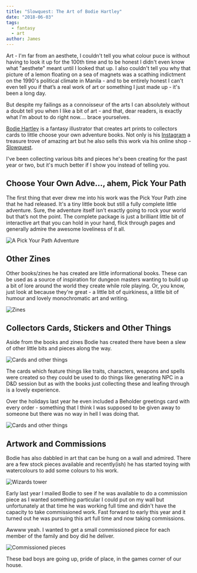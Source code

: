 ```yaml
---
title: "Slowquest: The Art of Bodie Hartley"
date: "2018-06-03"
tags:
  - fantasy
  - art
author: James
---
```


Art - I'm far from an aesthete, I couldn't tell you what colour puce is without having to look it up for the 100th time and  to be honest I didn't even know what "aesthete" meant until I looked that up. I also couldn't tell you why that picture of a lemon floating on a sea of magnets was a scathing indictment on the 1990's political climate in Manila - and to be entirely honest I can't even tell you if that’s a real work of art or something I just made up - it's been a long day.

But despite my failings as a connoisseur of the arts I can absolutely without a doubt tell you when I like a bit of art - and that, dear readers, is exactly what I'm about to do right now.... brace yourselves.


[Bodie Hartley](https://www.instagram.com/bodieh/) is a fantasy illustrator that creates art prints to collectors cards to little choose your own adventure books. Not only is his [Instagram](https://www.instagram.com/bodieh/)  a treasure trove of amazing art but he also sells this work via his online shop - [Slowquest](http://slowquest.bigcartel.com/).

I've been collecting various bits and pieces he's been creating for the past year or two, but it's much better if I show you instead of telling you.

## Choose Your Own Adve..., ahem, Pick Your Path

The first thing that ever drew me into his work was the Pick Your Path zine that he had released.  It's a tiny little book but still a fully complete little adventure.  Sure, the adventure itself isn't exactly going to rock your world but that’s not the point.  The complete package is just a brilliant little bit of interactive art that you can hold in your hand, flick through pages and generally admire the awesome loveliness of it all.

![A Pick Your Path Adventure](chooseyourownadventure3.jpg)

## Other Zines

Other books/zines he has created are little informational books.  These can be used as a source of inspiration for dungeon masters wanting to build up a bit of lore around the world they create while role playing.  Or, you know, just look at because they're great - a little bit of quirkiness, a little bit of humour and lovely monochromatic art and writing.

![Zines](zines.jpg)

## Collectors Cards, Stickers and Other Things

Aside from the books and zines Bodie has created there have been a slew of other little bits and pieces along the way.

![Cards and other things](cardsandstickers.jpg)

The cards which feature things like traits, characters, weapons and spells were created so they could be used to do things like generating NPC in a D&D session but as with the books just collecting these and leafing through is a lovely experience.

Over the holidays last year he even included a Beholder greetings card with every order - something that I think I was supposed to be given away to someone but there was no way in hell I was doing that.

![Cards and other things](cardsandstickers2.jpg)

## Artwork and Commissions

Bodie has also dabbled in art that can be hung on a wall and admired.  There are a few stock pieces available and recently(ish) he has started toying with watercolours to add some colours to his work.

![Wizards tower](wizardstower.jpeg)

Early last year I mailed Bodie to see if he was available to do a commission piece as I wanted something particular I could put on my wall but unfortunately at that time he was working full time and didn't have the capacity to take commissioned work.  Fast forward to early this year and it turned out he was pursuing this art full time and now taking commissions. 

Awwww yeah.  I wanted to get a small commissioned piece for each member of the family and boy did he deliver.

![Commissioned pieces](commission.jpeg)

These bad boys are going up, pride of place, in the games corner of our house.
